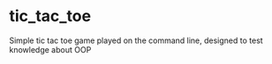# tic_tac_toe
Simple tic tac toe game played on the command line, designed to test knowledge about OOP

